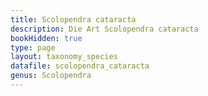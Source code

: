 ```yaml
---
title: Scolopendra cataracta
description: Die Art Scolopendra cataracta
bookHidden: true
type: page
layout: taxonomy_species
datafile: scolopendra_cataracta
genus: Scolopendra
---
```


